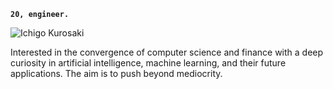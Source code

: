 **`20, engineer.`**

![Ichigo Kurosaki](https://media.giphy.com/media/JLYQnbND9gkYU/giphy.gif)

Interested in the convergence of computer science and finance with a deep curiosity in artificial intelligence, machine learning, and their future applications. The aim is to push beyond mediocrity.
